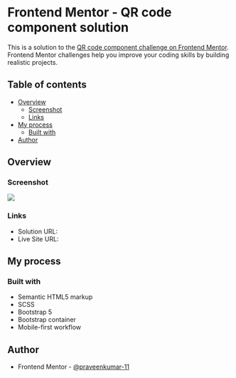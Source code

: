 # Frontend Mentor - QR code component solution

This is a solution to the [QR code component challenge on Frontend Mentor](https://www.frontendmentor.io/challenges/qr-code-component-iux_sIO_H). Frontend Mentor challenges help you improve your coding skills by building realistic projects. 

## Table of contents

- [Overview](#overview)
  - [Screenshot](#screenshot)
  - [Links](#links)
- [My process](#my-process)
  - [Built with](#built-with)
- [Author](#author)


## Overview

### Screenshot

![](./screenshot.jpg)



### Links

- Solution URL: [](https://github.com/praveenkumar-11/QR-Code-Component)
- Live Site URL: [](https://qr-code-component-2o0.pages.dev/)

## My process

### Built with

- Semantic HTML5 markup
- SCSS
- Bootstrap 5
- Bootstrap container
- Mobile-first workflow


## Author

- Frontend Mentor - [@praveenkumar-11](https://www.frontendmentor.io/profile/praveenkumar-11)
